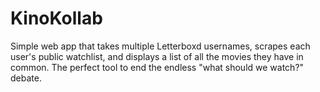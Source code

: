 # KinoKollab
Simple web app that takes multiple Letterboxd usernames, scrapes each user's public watchlist, and displays a list of all the movies they have in common. 
The perfect tool to end the endless "what should we watch?" debate.

